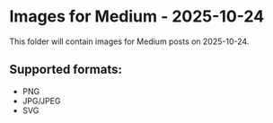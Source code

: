 # Images for Medium - 2025-10-24

This folder will contain images for Medium posts on 2025-10-24.

## Supported formats:
- PNG
- JPG/JPEG
- SVG
